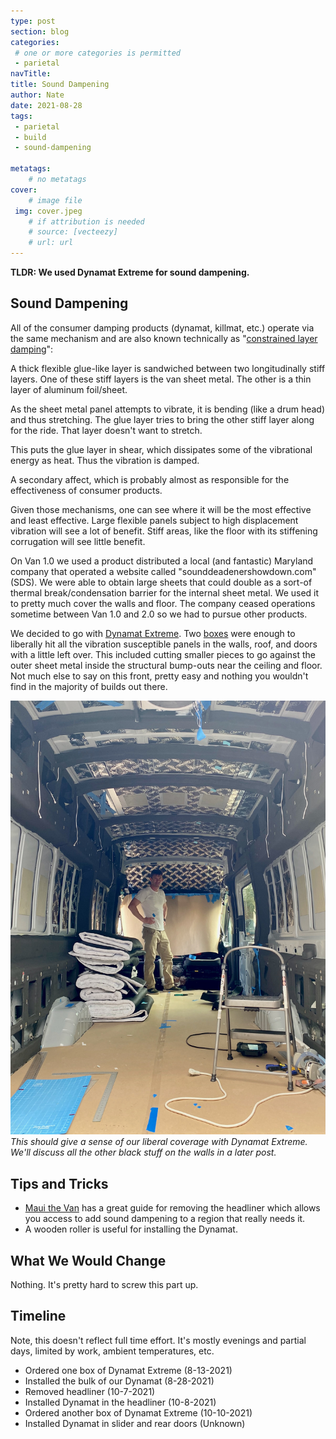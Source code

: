 ```yaml
---
type: post
section: blog
categories: 
 # one or more categories is permitted
 - parietal
navTitle: 
title: Sound Dampening
author: Nate
date: 2021-08-28
tags:
 - parietal
 - build
 - sound-dampening
 
metatags:
	# no metatags
cover: 
	# image file
 img: cover.jpeg
	# if attribution is needed
	# source: [vecteezy]
	# url: url
---
```

**TLDR: We used Dynamat Extreme for sound dampening.**<!--excerpt-->

## Sound Dampening

All of the consumer damping products (dynamat, killmat, etc.) operate via the same mechanism and are also known technically as "[constrained layer damping](https://en.wikipedia.org/wiki/Constrained-layer_damping)":  

A thick flexible glue-like layer is sandwiched between two longitudinally stiff layers.  One of these stiff layers is the van sheet metal.  The other is a thin layer of aluminum foil/sheet.  

As the sheet metal panel attempts to vibrate, it is bending (like a drum head) and thus stretching.  The glue layer tries to bring the other stiff layer along for the ride.  That layer doesn't want to stretch.  

This puts the glue layer in shear, which dissipates some of the vibrational energy as heat.  Thus the vibration is damped.

A secondary affect, which is probably almost as responsible for the effectiveness of consumer products.

Given those mechanisms, one can see where it will be the most effective and least effective.  Large flexible panels subject to high displacement vibration will see a lot of benefit.  Stiff areas, like the floor with its stiffening corrugation will see little benefit.

On Van 1.0 we used a product distributed a local (and fantastic) Maryland company that operated a website called "sounddeadenershowdown.com" (SDS).  We were able to obtain large sheets that could double as a sort-of thermal break/condensation barrier for the internal sheet metal.  We used it to pretty much cover the walls and floor. The company ceased operations sometime between Van 1.0 and 2.0 so we had to pursue other products.

We decided to go with [Dynamat Extreme](/van/parietal/sound-deadening/sound-deadening).  Two [boxes](https://www.amazon.com/gp/product/B00020CB2S/) were enough to liberally hit all the vibration susceptible panels in the walls, roof, and doors with a little left over.  This included cutting smaller pieces to go against the outer sheet metal inside the structural bump-outs near the ceiling and floor.  Not much else to say on this front, pretty easy and nothing you wouldn't find in the majority of builds out there.

![dynamat](dynamat.jpeg)
_This should give a sense of our liberal coverage with Dynamat Extreme.  We'll discuss all the other black stuff on the walls in a later post._


## Tips and Tricks

* [Maui the Van](https://mauithevan.com/2020/09/2020-ford-transit-headliner-removal-noico-havelock-install/) has a great guide for removing the headliner which allows you access to add sound dampening to a region that really needs it.
* A wooden roller is useful for installing the Dynamat.  

## What We Would Change

Nothing.  It's pretty hard to screw this part up.

## Timeline

Note, this doesn't reflect full time effort.  It's mostly evenings and partial days, limited by work, ambient temperatures, etc.

* Ordered one box of Dynamat Extreme (8-13-2021)
* Installed the bulk of our Dynamat (8-28-2021)
* Removed headliner (10-7-2021)
* Installed Dynamat in the headliner (10-8-2021)
* Ordered another box of Dynamat Extreme (10-10-2021)
* Installed Dynamat in slider and rear doors (Unknown)